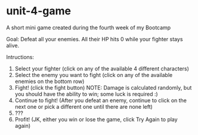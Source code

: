 # unit-4-game
A short mini game created during the fourth week of my Bootcamp

Goal: Defeat all your enemies. All their HP hits 0 while your fighter stays alive.

Intructions:
1. Select your fighter (click on any of the available 4 different characters)
2. Select the enemy you want to fight (click on any of the available enemies on the bottom row)
3. Fight! (click the fight button)
    NOTE: Damage is calculated randomly, but you should have the ability to win; some luck is required :)
4. Continue to fight! (After you defeat an enemy, continue to click on the next one or pick a different one until there are none left)
5. ???
6. Profit! (JK, either you win or lose the game, click Try Again to play again)